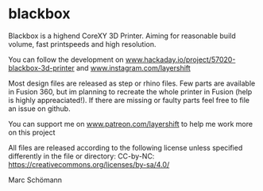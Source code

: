 # blackbox
Blackbox is a highend CoreXY 3D Printer. Aiming for reasonable build volume, fast printspeeds and high resolution.

You can follow the development on www.hackaday.io/project/57020-blackbox-3d-printer and www.instagram.com/layershift

Most design files are released as step or rhino files. Few parts are available in Fusion 360, but im planning to recreate the whole printer in Fusion (help is highly appreaciated!). If there are missing or faulty parts feel free to file an issue on github.

You can support me on www.patreon.com/layershift to help me work more on this project

All files are released according to the following license unless specified differently in the file or directory: CC-by-NC: https://creativecommons.org/licenses/by-sa/4.0/

Marc Schömann
